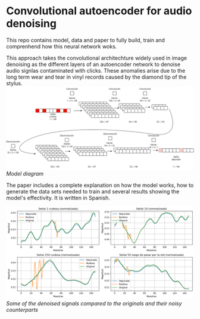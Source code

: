 # Convolutional autoencoder for audio denoising

This repo contains model, data and paper to fully build, train and comprenhend how this neural network woks.

This approach takes the convolutional architechture widely used in image denoising as the different layers of an autoencoder network to denoise audio signlas contaminated with clicks. These anomalies arise due to the long term wear and tear in vinyl records caused by the diamond tip of the stylus. 
![Alt text](images/diagram.png)
*Model diagram*

The paper includes a complete explanation on how the model works, how to generate the data sets needed to train and several results showing the model's effectivity. It is written in Spanish.

![Alt text](images/asd.png)
*Some of the denoised signals compared to the originals and their noisy counterparts*
